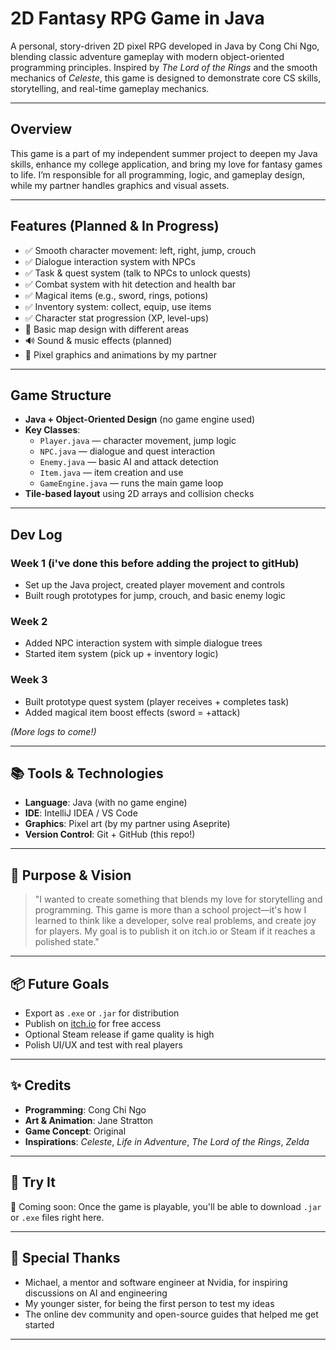 #  2D Fantasy RPG Game in Java

 A personal, story-driven 2D pixel RPG developed in Java by Cong Chi Ngo, blending classic adventure gameplay with modern object-oriented programming principles. Inspired by *The Lord of the Rings* and the smooth mechanics of *Celeste*, this game is designed to demonstrate core CS skills, storytelling, and real-time gameplay mechanics.

---

##  Overview

This game is a part of my independent summer project to deepen my Java skills, enhance my college application, and bring my love for fantasy games to life. I’m responsible for all programming, logic, and gameplay design, while my partner handles graphics and visual assets.

---

##  Features (Planned & In Progress)

- ✅ Smooth character movement: left, right, jump, crouch
- ✅ Dialogue interaction system with NPCs
- ✅ Task & quest system (talk to NPCs to unlock quests)
- ✅ Combat system with hit detection and health bar
- ✅ Magical items (e.g., sword, rings, potions)
- ✅ Inventory system: collect, equip, use items
- ✅ Character stat progression (XP, level-ups)
- 🧭 Basic map design with different areas
- 🔊 Sound & music effects (planned)
- 🎨 Pixel graphics and animations by my partner

---

##  Game Structure

- **Java + Object-Oriented Design** (no game engine used)
- **Key Classes**:
  - `Player.java` — character movement, jump logic
  - `NPC.java` — dialogue and quest interaction
  - `Enemy.java` — basic AI and attack detection
  - `Item.java` — item creation and use
  - `GameEngine.java` — runs the main game loop
- **Tile-based layout** using 2D arrays and collision checks

---

## Dev Log

### Week 1 (i've done this before adding the project to gitHub)
- Set up the Java project, created player movement and controls
- Built rough prototypes for jump, crouch, and basic enemy logic

### Week 2
- Added NPC interaction system with simple dialogue trees
- Started item system (pick up + inventory logic)

### Week 3
- Built prototype quest system (player receives + completes task)
- Added magical item boost effects (sword = +attack)

_(More logs to come!)_

---

## 📚 Tools & Technologies

- **Language**: Java (with no game engine)
- **IDE**: IntelliJ IDEA / VS Code
- **Graphics**: Pixel art (by my partner using Aseprite)
- **Version Control**: Git + GitHub (this repo!)

---

## 🧠 Purpose & Vision

> "I wanted to create something that blends my love for storytelling and programming. This game is more than a school project—it's how I learned to think like a developer, solve real problems, and create joy for players. My goal is to publish it on itch.io or Steam if it reaches a polished state."

---

## 📦 Future Goals

- Export as `.exe` or `.jar` for distribution
- Publish on [itch.io](https://itch.io) for free access
- Optional Steam release if game quality is high
- Polish UI/UX and test with real players

---

## ✨ Credits

- **Programming**: Cong Chi Ngo
- **Art & Animation**: Jane Stratton
- **Game Concept**: Original
- **Inspirations**: *Celeste*, *Life in Adventure*, *The Lord of the Rings*, *Zelda*

---

## 🧪 Try It

🔧 Coming soon: Once the game is playable, you'll be able to download `.jar` or `.exe` files right here.

---

## 🙏 Special Thanks

- Michael, a mentor and software engineer at Nvidia, for inspiring discussions on AI and engineering
- My younger sister, for being the first person to test my ideas
- The online dev community and open-source guides that helped me get started

---

